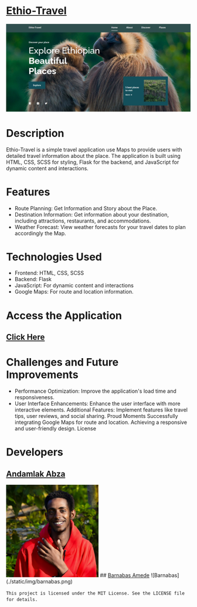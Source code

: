 # <a href="https://ethiotravel.vercel.app">Ethio-Travel</a>

![image](./preview.jpg)
# Description
Ethio-Travel is a simple travel application use Maps to provide users with detailed travel information about the place. The application is built using HTML, CSS, SCSS for styling, Flask for the backend, and JavaScript for dynamic content and interactions.

# Features
- Route Planning: Get Information and Story about the Place.
- Destination Information: Get information about your destination, including attractions, restaurants, and accommodations.
- Weather Forecast: View weather forecasts for your travel dates to plan accordingly the Map.

# Technologies Used
- Frontend: HTML, CSS, SCSS
- Backend: Flask
- JavaScript: For dynamic content and interactions
- Google Maps: For route and location information.

# Access the Application
## <a href="https://ethiotravel.vercel.app">Click Here</a>

# Challenges and Future Improvements
- Performance Optimization: Improve the application's load time and responsiveness.
- User Interface Enhancements: Enhance the user interface with more interactive elements.
Additional Features: Implement features like travel tips, user reviews, and social sharing.
Proud Moments
Successfully integrating Google Maps for route and location.
Achieving a responsive and user-friendly design.
License
# Developers 
 ##  <a href="https://andoabza.vercel.app">Andamlak Abza</a>
 <img src="./static/img/andamlak.jpg" width='50%' height="50%">
 ##  <a href="https://github.com/Barniva">Barnabas Amede</a>
 ![Barnabas](./static/img/barnabas.png)

`This project is licensed under the MIT License. See the LICENSE file for details.`
